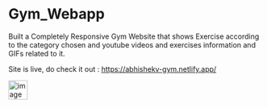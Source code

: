 # Gym_Webapp
Built a Completely Responsive Gym Website that shows Exercise according to the category chosen and youtube videos and exercises information and GIFs related to it.

Site is live, do check it out : https://abhishekv-gym.netlify.app/


<img width="38" alt="image" src="https://github.com/Abhishek100Verma/Gym_Webapp/assets/78490493/c24701a7-fd6f-4acb-89e2-af358f396e59">
